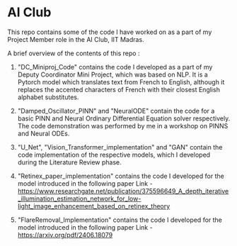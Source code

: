 # AI Club
This repo contains some of the code I have worked on as a part of my Project Member role in the AI Club, IIT Madras.

A brief overview of the contents of this repo :
1) "DC_Miniproj_Code" contains the code I developed as a part of my Deputy Coordinator Mini Project, which was based on NLP. It is a Pytorch model which translates text from French to English, although it replaces the accented characters of French with their closest English alphabet substitutes.

2) "Damped_Oscillator_PINN" and "NeuralODE" contain the code for a basic PINN and Neural Ordinary Differential Equation solver respectively. The code demonstration was performed by me in a workshop on PINNS and Neural ODEs.

3)  "U_Net", "Vision_Transformer_implementation" and "GAN" contain the code implementation of the respective models, which I developed during the Literature Review phase.

4)  "Retinex_paper_implementation" contains the code I developed for the model introduced in the following paper
   Link - https://www.researchgate.net/publication/375596649_A_depth_iterative_illumination_estimation_network_for_low-light_image_enhancement_based_on_retinex_theory

5) "FlareRemoval_Implementation" contains the code I developed for the model introduced in the following paper
   Link - https://arxiv.org/pdf/2406.18079
